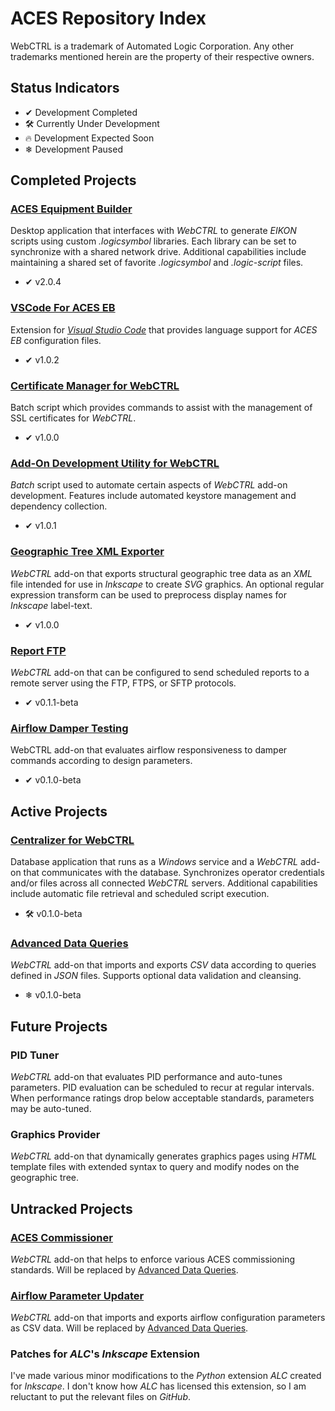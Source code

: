 # ACES Repository Index

WebCTRL is a trademark of Automated Logic Corporation.  Any other trademarks mentioned herein are the property of their respective owners.

## Status Indicators

- ✔ Development Completed
- 🛠 Currently Under Development
- 🔥 Development Expected Soon
- ❄ Development Paused

## Completed Projects

### [ACES Equipment Builder](https://github.com/automatic-controls/aces-equipment-builder)
Desktop application that interfaces with *WebCTRL* to generate *EIKON* scripts using custom *.logicsymbol* libraries. Each library can be set to synchronize with a shared network drive. Additional capabilities include maintaining a shared set of favorite *.logicsymbol* and *.logic-script* files.

- ✔ v2.0.4

### [VSCode For ACES EB](https://github.com/automatic-controls/vscode-aces-equipment-builder)
Extension for [*Visual Studio Code*](https://code.visualstudio.com/) that provides language support for *ACES EB* configuration files.

- ✔ v1.0.2

### [Certificate Manager for WebCTRL](https://github.com/automatic-controls/cert-manager-for-webctrl)
Batch script which provides commands to assist with the management of SSL certificates for *WebCTRL*.

- ✔ v1.0.0

### [Add-On Development Utility for WebCTRL](https://github.com/automatic-controls/addon-dev-script)
*Batch* script used to automate certain aspects of *WebCTRL* add-on development. Features include automated keystore management and dependency collection.

- ✔ v1.0.1

### [Geographic Tree XML Exporter](https://github.com/automatic-controls/geo-xml-export-addon)
*WebCTRL* add-on that exports structural geographic tree data as an *XML* file intended for use in *Inkscape* to create *SVG* graphics. An optional regular expression transform can be used to preprocess display names for *Inkscape* label-text.

- ✔ v1.0.0

### [Report FTP](https://github.com/automatic-controls/report-ftp-addon)
*WebCTRL* add-on that can be configured to send scheduled reports to a remote server using the FTP, FTPS, or SFTP protocols.

- ✔ v0.1.1-beta

### [Airflow Damper Testing](https://github.com/automatic-controls/airflow-test-addon)
WebCTRL add-on that evaluates airflow responsiveness to damper commands according to design parameters.

- ✔ v0.1.0-beta

## Active Projects

### [Centralizer for WebCTRL](https://github.com/automatic-controls/centralizer-for-webctrl)
Database application that runs as a *Windows* service and a *WebCTRL* add-on that communicates with the database. Synchronizes operator credentials and/or files across all connected *WebCTRL* servers. Additional capabilities include automatic file retrieval and scheduled script execution.

- 🛠 v0.1.0-beta

### [Advanced Data Queries](https://github.com/automatic-controls/data-query-addon)
*WebCTRL* add-on that imports and exports *CSV* data according to queries defined in *JSON* files. Supports optional data validation and cleansing.

- ❄ v0.1.0-beta

## Future Projects

### PID Tuner
*WebCTRL* add-on that evaluates PID performance and auto-tunes parameters. PID evaluation can be scheduled to recur at regular intervals. When performance ratings drop below acceptable standards, parameters may be auto-tuned.

### Graphics Provider
*WebCTRL* add-on that dynamically generates graphics pages using *HTML* template files with extended syntax to query and modify nodes on the geographic tree.

## Untracked Projects

### [ACES Commissioner](untracked-projects/aces-commissioner)
*WebCTRL* add-on that helps to enforce various ACES commissioning standards. Will be replaced by [Advanced Data Queries](#advanced-data-queries).

### [Airflow Parameter Updater](untracked-projects/airflow-parameter-updater)
*WebCTRL* add-on that imports and exports airflow configuration parameters as CSV data. Will be replaced by [Advanced Data Queries](#advanced-data-queries).

### Patches for *ALC*'s *Inkscape* Extension
I've made various minor modifications to the *Python* extension *ALC* created for *Inkscape*. I don't know how *ALC* has licensed this extension, so I am reluctant to put the relevant files on *GitHub*.
